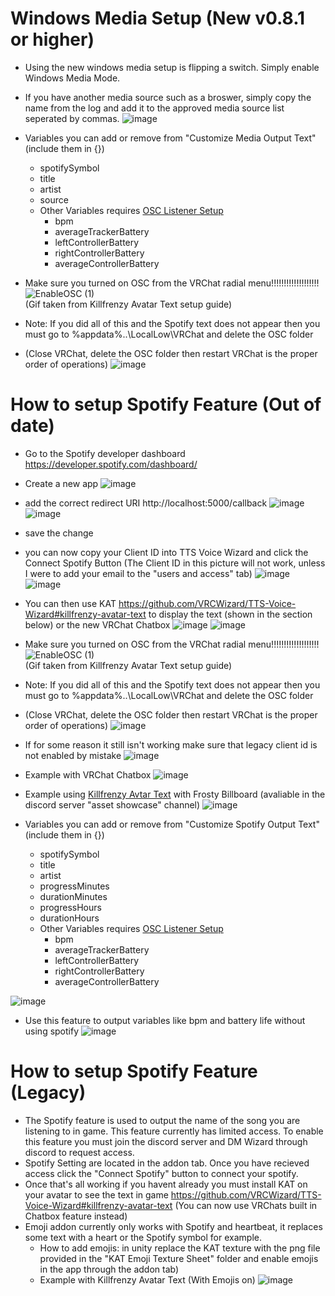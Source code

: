 # Windows Media Setup (New v0.8.1 or higher)
-  Using the new windows media setup is flipping a switch. Simply enable Windows Media Mode.
-  If you have another media source such as a broswer, simply copy the name from the log and add it to the approved media source list seperated by commas.
![image](https://user-images.githubusercontent.com/101527472/196054796-f43bfe04-bcfe-4845-98bf-0f8b383ef4fd.png)
- Variables you can add or remove from "Customize Media Output Text" (include them in {})
   - spotifySymbol
   - title
   - artist
   - source
   - Other Variables requires [OSC Listener Setup](https://github.com/VRCWizard/TTS-Voice-Wizard/blob/main/Extra%20Guides/OSC%20Listener%20Setup.md)
       - bpm
       - averageTrackerBattery
       - leftControllerBattery
       - rightControllerBattery
       - averageControllerBattery    

-  Make sure you turned on OSC from the VRChat radial menu!!!!!!!!!!!!!!!!!!! <br />
![EnableOSC (1)](https://user-images.githubusercontent.com/101527472/189431342-18dfecda-df3b-40c0-be66-6ecb56107543.gif) <br />
(Gif taken from Killfrenzy Avatar Text setup guide) <br />

-  Note: If you did all of this and the Spotify text does not appear then you must go to %appdata%..\LocalLow\VRChat and delete the OSC folder <br />
-  (Close VRChat, delete the OSC folder then restart VRChat is the proper order of operations)
![image](https://user-images.githubusercontent.com/101527472/189431265-c3005a90-8f0b-49b9-88b6-3300f4e4a465.png) <br />

# How to setup Spotify Feature (Out of date)
-  Go to the Spotify developer dashboard https://developer.spotify.com/dashboard/
-  Create a new app
![image](https://user-images.githubusercontent.com/101527472/189543060-73dce2e7-0539-46d9-8d29-8d95fc582b09.png)

-  add the correct redirect URI http://localhost:5000/callback
![image](https://user-images.githubusercontent.com/101527472/184249336-b0c075c3-6a71-4b6f-b60b-0bd6ce012af7.png)
![image](https://user-images.githubusercontent.com/101527472/184249358-79ef66c1-890a-46ab-84ea-db3ec70d872f.png)
- save the change
- you can now copy your Client ID into TTS Voice Wizard and click the Connect Spotify Button (The Client ID in this picture will not work, unless I were to add your email to the "users and access" tab)
![image](https://user-images.githubusercontent.com/101527472/184249500-e217f021-1473-4056-8476-d19cb2e16af8.png)
![image](https://user-images.githubusercontent.com/101527472/184249619-0c284fc5-b8cd-41cd-9c15-b5d3889eb442.png)
-  You can then use KAT https://github.com/VRCWizard/TTS-Voice-Wizard#killfrenzy-avatar-text to display the text (shown in the section below) or the new VRChat Chatbox
![image](https://user-images.githubusercontent.com/101527472/184250055-0ce6dbf1-b474-440e-bff6-91c0805059b8.png)
![image](https://user-images.githubusercontent.com/101527472/184250129-65706fdc-ae58-4f32-a4ef-84308c9f4b87.png)

-  Make sure you turned on OSC from the VRChat radial menu!!!!!!!!!!!!!!!!!!! <br />
![EnableOSC (1)](https://user-images.githubusercontent.com/101527472/189431342-18dfecda-df3b-40c0-be66-6ecb56107543.gif) <br />
(Gif taken from Killfrenzy Avatar Text setup guide) <br />

-  Note: If you did all of this and the Spotify text does not appear then you must go to %appdata%..\LocalLow\VRChat and delete the OSC folder <br />
-  (Close VRChat, delete the OSC folder then restart VRChat is the proper order of operations)
![image](https://user-images.githubusercontent.com/101527472/189431265-c3005a90-8f0b-49b9-88b6-3300f4e4a465.png) <br />

-  If for some reason it still isn't working make sure that legacy client id is not enabled by mistake
![image](https://user-images.githubusercontent.com/101527472/189435955-82dec49d-fd0c-4e74-b052-1368d907d829.png)




-  Example with VRChat Chatbox ![image](https://user-images.githubusercontent.com/101527472/185652165-31caebd6-75fe-4bfb-be86-092b12b7ceea.png)

-  Example using [Killfrenzy Avtar Text](https://github.com/killfrenzy96/KillFrenzyAvatarText) with Frosty Billboard (avaliable in the discord server "asset showcase" channel) ![image](https://user-images.githubusercontent.com/101527472/189544397-e2784566-7909-4c99-b8b8-3ae721c3c237.png)


- Variables you can add or remove from "Customize Spotify Output Text" (include them in {})
   - spotifySymbol
   - title
   - artist
   - progressMinutes
   - durationMinutes
   - progressHours
   - durationHours
   - Other Variables requires [OSC Listener Setup](https://github.com/VRCWizard/TTS-Voice-Wizard/blob/main/Extra%20Guides/OSC%20Listener%20Setup.md)
       - bpm
       - averageTrackerBattery
       - leftControllerBattery
       - rightControllerBattery
       - averageControllerBattery 
   
![image](https://user-images.githubusercontent.com/101527472/189544304-8ed4c7c9-ff54-4db3-a8fc-a1be0e465247.png)

-  Use this feature to output variables like bpm and battery life without using spotify 
![image](https://user-images.githubusercontent.com/101527472/194857632-a630b7af-c3cd-4c1b-9c02-94fef35d0d87.png)




# How to setup Spotify Feature (Legacy)
-  The Spotify feature is used to output the name of the song you are listening to in game. This feature currently has limited access. To enable this feature you must join the discord server and DM Wizard through discord to request access.
-  Spotify Setting are located in the addon tab. Once you have recieved access click the "Connect Spotify" button to connect your spotify.
- Once that's all working if you havent already you must install KAT on your avatar to see the text in game https://github.com/VRCWizard/TTS-Voice-Wizard#killfrenzy-avatar-text (You can now use VRChats built in Chatbox feature instead)
-  Emoji addon currently only works with Spotify and heartbeat, it replaces some text with a heart or the Spotify symbol for example.
    - How to add emojis: in unity replace the KAT texture with the png file provided in the "KAT Emoji Texture Sheet" folder and enable emojis in the app through the addon tab)
    - Example with Killfrenzy Avatar Text (With Emojis on)
    ![image](https://user-images.githubusercontent.com/101527472/182697581-161c3458-0f75-4ca5-8523-af8f32aab7f3.png)


